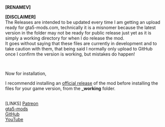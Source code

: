 <b>[RENAMEV]</b>

<b>[DISCLAIMER]</b><br>
The Releases are intended to be updated every time I am getting an upload ready for gta5-mods.com, technically it is a misnomer because the latest version in the folder may not be ready for public release just yet as it is simply a working directory for when I do release the mod.
<br>
It goes without saying that these files are currently in development and to take caution with them, that being said I normally only upload to GitHub once I confirm the version is working, but mistakes do happen! 

<br>

Now for installation, 

I recommendd installing an <a href="https://www.gta5-mods.com/misc/replaced-game-names">official release</a> of the mod before installing the files for your game version, from the <b>_working</b> folder.<br>



<br>
<b></b>[LINKS]</b>
<a href="https://patreon.com/shifuguru">Patreon</a><br>
<a href="https://www.gta5-mods.com/users/shifuguru">gta5-mods</a><br>
<a href="https://github.com/shifuguru">GitHub</a><br>
<a href="https://www.youtube.com/@shifugurugaming">YouTube</a><br>
